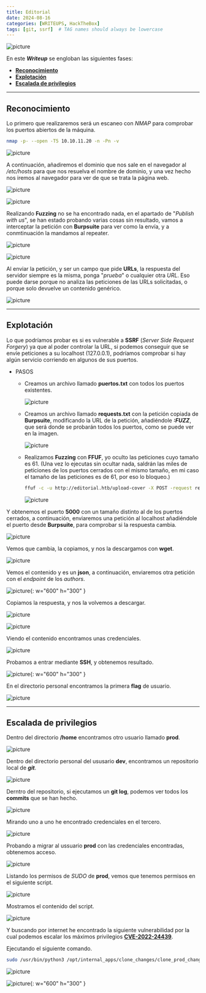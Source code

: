 ```yaml
---
title: Editorial
date: 2024-08-16
categories: [WRITEUPS, HackTheBox]
tags: [git, ssrf]  # TAG names should always be lowercase
---
```


![picture](/assets/images/hackthebox/editorial1.png)

En este ***Writeup*** se engloban las siguientes fases:
- **[Reconocimiento](#reconocimiento)**
- **[Explotación](#explotación)**
- **[Escalada de privilegios](#escalada-de-privilegios)**

---

## **Reconocimiento**

Lo primero que realizaremos será un escaneo con *NMAP* para comprobar los puertos abiertos de la máquina.

```bash
nmap -p- --open -T5 10.10.11.20 -n -Pn -v
```

![picture](/assets/images/hackthebox/editorial2.png)

A continuación, añadiremos el dominio que nos sale en el navegador al */etc/hosts* para que nos resuelva el nombre de dominio, y una vez hecho nos iremos al navegador para ver de que se trata la página web.

![picture](/assets/images/hackthebox/editorial3.png)

![picture](/assets/images/hackthebox/editorial4.png)

Realizando **Fuzzing** no se ha encontrado nada, en el apartado de "*Publish with us*", se han estado probando varias cosas sin resultado, vamos a interceptar la petición con **Burpsuite** para ver como la envía, y a conmtinuación la mandamos al repeater.

![picture](/assets/images/hackthebox/editorial5.png)

![picture](/assets/images/hackthebox/editorial6.png)

Al enviar la petición, y ser un campo que pide **URLs**, la respuesta del servidor siempre es la misma, ponga "*prueba*" o cualquier otra *URL*. Eso puede darse porque no analiza las peticiones de las URLs solicitadas, o porque solo devuelve un contenido genérico.

![picture](/assets/images/hackthebox/editorial7.png)

---

## **Explotación**

Lo que podríamos probar es si es vulnerable a **SSRF** (*Server Side Request Forgery*) ya que al poder controlar la URL, si podemos conseguir que se envíe peticiones a su localhost (127.0.0.1), podríamos comprobar si hay algún servicio corriendo en algunos de sus puertos.

- PASOS
    - Creamos un archivo llamado **puertos.txt** con todos los puertos existentes.

        ![picture](/assets/images/hackthebox/editorial8.png)

    - Creamos un archivo llamado **requests.txt** con la petición copiada de **Burpsuite**, modificando la URL de la petición, añadiéndole ***:FUZZ***, que será donde se probarán todos los puertos, como se puede ver en la imagen.

        ![picture](/assets/images/hackthebox/editorial9.png)

    - Realizamos **Fuzzing** con **FFUF**, yo oculto las peticiones cuyo tamaño es 61. (Una vez lo ejecutas sin ocultar nada, saldrán las miles de peticiones de los puertos cerrados con el mismo tamaño, en mi caso el tamaño de las peticiones es de 61, por eso lo bloqueo.)

        ```bash
        ffuf -c -u http://editorial.htb/upload-cover -X POST -request request.txt -w puertos.txt:FUZZ -fs 61
        ```

        ![picture](/assets/images/hackthebox/editorial10.png)

Y obtenemos el puerto **5000** con un tamaño distinto al de los puertos cerrados, a continuación, enviaremos una petición al localhost añadiéndole el puerto desde **Burpsuite**, para comprobar si la respuesta cambia.

![picture](/assets/images/hackthebox/editorial11.png)

Vemos que cambia, la copiamos, y nos la descargamos con **wget**.

![picture](/assets/images/hackthebox/editorial12.png)

Vemos el contenido y es un **json**, a continuación, enviaremos otra petición con el *endpoint* de los *authors*.

![picture](/assets/images/hackthebox/editorial13.png){: w="600" h="300" }

Copiamos la respuesta, y nos la volvemos a descargar.

![picture](/assets/images/hackthebox/editorial14.png)

![picture](/assets/images/hackthebox/editorial15.png)

Viendo el contenido encontramos unas credenciales.

![picture](/assets/images/hackthebox/editorial16.png)

Probamos a entrar mediante **SSH**, y obtenemos resultado.

![picture](/assets/images/hackthebox/editorial17.png){: w="600" h="300" }

En el directorio personal encontramos la primera **flag** de usuario.

![picture](/assets/images/hackthebox/editorial18.png)

---

## **Escalada de privilegios**

Dentro del directorio **/home** encontramos otro usuario llamado **prod**.

![picture](/assets/images/hackthebox/editorial19.png)

Dentro del directorio personal del ususario **dev**, encontramos un repositorio local de ***git***.

![picture](/assets/images/hackthebox/editorial20.png)

Derntro del repositorio, si ejecutamos un **git log**, podemos ver todos los **commits** que se han hecho.

![picture](/assets/images/hackthebox/editorial21.png)

Mirando uno a uno he encontrado credenciales en el tercero.

![picture](/assets/images/hackthebox/editorial22.png)

Probando a migrar al ussuario **prod** con las credenciales encontradas, obtenemos acceso.

![picture](/assets/images/hackthebox/editorial23.png)

Listando los permisos de *SUDO* de **prod**, vemos que tenemos permisos en el siguiente script.

![picture](/assets/images/hackthebox/editorial25.png)

Mostramos el contenido del script.

![picture](/assets/images/hackthebox/editorial26.png)

Y buscando por internet he encontrado la siguiente vulnerabilidad por la cual podemos escalar los máximos privilegios [**CVE-2022-24439**](https://security.snyk.io/vuln/SNYK-PYTHON-GITPYTHON-3113858).

Ejecutando el siguiente comando.

```bash
sudo /usr/bin/python3 /opt/internal_apps/clone_changes/clone_prod_change.py "ext::sh -c cat% /root/root.txt% >% /tmp/root"
```

![picture](/assets/images/hackthebox/editorial27.png)

![picture](/assets/images/hackthebox/editorial28.png){: w="600" h="300" }

